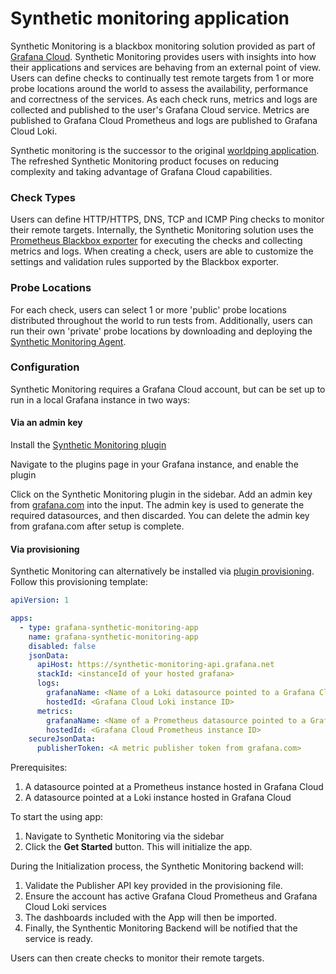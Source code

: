 # Synthetic monitoring application

Synthetic Monitoring is a blackbox monitoring solution provided as part of [Grafana Cloud](https://grafana.com/products/cloud/).
Synthetic Monitoring provides users with insights into how their applications and services are behaving from an external point of view.
Users can define checks to continually test remote targets from 1 or more probe locations around the world to assess the availability, performance and correctness of the services. As each check runs, metrics and logs are collected and published to the user's Grafana Cloud service. Metrics are published to Grafana Cloud Prometheus and logs are published to Grafana Cloud Loki.

Synthetic monitoring is the successor to the original [worldping application](https://grafana.net/plugins/raintank-worldping-app).
The refreshed Synthetic Monitoring product focuses on reducing complexity and taking advantage of Grafana Cloud capabilities.

### Check Types

Users can define HTTP/HTTPS, DNS, TCP and ICMP Ping checks to monitor their remote targets. Internally, the Synthetic Monitoring solution uses the [Prometheus Blackbox exporter](https://github.com/prometheus/blackbox_exporter) for executing the checks and collecting metrics and logs. When creating a check, users are able to customize the settings and validation rules supported by the Blackbox exporter.

### Probe Locations

For each check, users can select 1 or more 'public' probe locations distributed throughout the world to run tests from. Additionally, users can run their own 'private' probe locations by downloading and deploying the [Synthetic Monitoring Agent](https://github.com/grafana/synthetic-monitoring-agent).

### Configuration

Synthetic Monitoring requires a Grafana Cloud account, but can be set up to run in a local Grafana instance in two ways:

#### Via an admin key

Install the [Synthetic Monitoring plugin](https://grafana.com/grafana/plugins/grafana-synthetic-monitoring-app)

Navigate to the plugins page in your Grafana instance, and enable the plugin

Click on the Synthetic Monitoring plugin in the sidebar. Add an admin key from [grafana.com](https://grafana.com) into the input. The admin key is used to generate the required datasources, and then discarded. You can delete the admin key from grafana.com after setup is complete.

#### Via provisioning

Synthetic Monitoring can alternatively be installed via [plugin provisioning](https://grafana.com/docs/grafana/latest/administration/provisioning/#plugins). Follow this provisioning template:

```yaml
apiVersion: 1

apps:
  - type: grafana-synthetic-monitoring-app
    name: grafana-synthetic-monitoring-app
    disabled: false
    jsonData:
      apiHost: https://synthetic-monitoring-api.grafana.net
      stackId: <instanceId of your hosted grafana>
      logs:
        grafanaName: <Name of a Loki datasource pointed to a Grafana Cloud Loki instance>
        hostedId: <Grafana Cloud Loki instance ID>
      metrics:
        grafanaName: <Name of a Prometheus datasource pointed to a Grafana Cloud Prometheus instance>
        hostedId: <Grafana Cloud Prometheus instance ID>
    secureJsonData:
      publisherToken: <A metric publisher token from grafana.com>
```

Prerequisites:

1. A datasource pointed at a Prometheus instance hosted in Grafana Cloud
2. A datasource pointed at a Loki instance hosted in Grafana Cloud

To start the using app:

1. Navigate to Synthetic Monitoring via the sidebar
2. Click the **Get Started** button. This will initialize the app.

During the Initialization process, the Synthetic Monitoring backend will:

1. Validate the Publisher API key provided in the provisioning file.
2. Ensure the account has active Grafana Cloud Prometheus and Grafana Cloud Loki services
3. The dashboards included with the App will then be imported.
4. Finally, the Synthentic Monitoring Backend will be notified that the service is ready.

Users can then create checks to monitor their remote targets.
